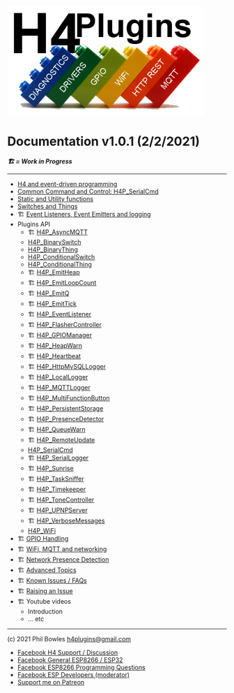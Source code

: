 ![H4P Logo](/assets/H4PLogo.png)

# Documentation v1.0.1 (2/2/2021)

***:building_construction: = Work in Progress***

---

* [H4 and event-driven programming](https://github.com/philbowles/H4#why-do-i-need-it)
* [Common Command and Control: H4P_SerialCmd](ccc.md)
* [Static and Utility functions](statics.md)
* [Switches and Things](docs/things.md)
* :building_construction: [Event Listeners, Event Emitters and logging](docs/events.md)
* Plugins API
  * :building_construction: [H4P_AsyncMQTT](h4pxxxx.md)
  * [H4P_BinarySwitch](swings.md)
  * [H4P_BinaryThing](swings.md)
  * [H4P_ConditionalSwitch](swings.md)
  * [H4P_ConditionalThing](swings.md)
  * :building_construction: [H4P_EmitHeap](h4pxxxx.md)
  * :building_construction: [H4P_EmitLoopCount](h4pxxxx.md)
  * :building_construction: [H4P_EmitQ](h4pxxxx.md)
  * :building_construction: [H4P_EmitTick](h4pxxxx.md)
  * :building_construction: [H4P_EventListener](h4pxxxx.md)
  * :building_construction: [H4P_FlasherController](h4pxxxx.md)
  * :building_construction: [H4P_GPIOManager](h4pxxxx.md)
  * :building_construction: [H4P_HeapWarn](h4pxxxx.md)
  * :building_construction: [H4P_Heartbeat](h4pxxxx.md)
  * :building_construction: [H4P_HttpMySQLLogger](h4pxxxx.md)
  * :building_construction: [H4P_LocalLogger](h4pxxxx.md)
  * :building_construction: [H4P_MQTTLogger](h4pxxxx.md)
  * :building_construction: [H4P_MultiFunctionButton](h4pxxxx.md)
  * :building_construction: [H4P_PersistentStorage](h4pxxxx.md)
  * :building_construction: [H4P_PresenceDetector](h4pxxxx.md)
  * :building_construction: [H4P_QueueWarn](h4pxxxx.md)
  * :building_construction: [H4P_RemoteUpdate](h4pxxxx.md)
  * [H4P_SerialCmd](h4cmd.md)
  * :building_construction: [H4P_SerialLogger](h4pxxxx.md)
  * :building_construction: [H4P_Sunrise](h4pxxxx.md)
  * :building_construction: [H4P_TaskSniffer](h4pxxxx.md)
  * :building_construction: [H4P_Timekeeper](h4pxxxx.md)
  * :building_construction: [H4P_ToneController](h4pxxxx.md)
  * :building_construction: [H4P_UPNPServer](h4pxxxx.md)
  * :building_construction: [H4P_VerboseMessages](h4pxxxx.md)
  * [H4P_WiFi](h4pxxxx.md)
* :building_construction: [GPIO Handling](docs/h4gm.md)
* :building_construction: [WiFi, MQTT and networking](docs/h4wifi.md)
* :building_construction: [Network Presence Detection](docs/h4pd.md)
* :building_construction: [Advanced Topics](docs/advanced.md)
* :building_construction: [Known Issues / FAQs](docs/faq.md)
* :building_construction: [Raising an Issue](docs/issues.md)
* :building_construction: Youtube videos
  * Introduction
  * ... etc

---

(c) 2021 Phil Bowles h4plugins@gmail.com

* [Facebook H4  Support / Discussion](https://www.facebook.com/groups/444344099599131/)
* [Facebook General ESP8266 / ESP32](https://www.facebook.com/groups/2125820374390340/)
* [Facebook ESP8266 Programming Questions](https://www.facebook.com/groups/esp8266questions/)
* [Facebook ESP Developers (moderator)](https://www.facebook.com/groups/ESP8266/)
* [Support me on Patreon](https://patreon.com/esparto)